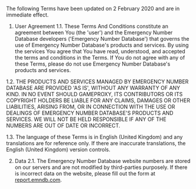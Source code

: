 The following Terms have been updated on 2 February 2020 and are in immediate effect.

1. User Agreement
1.1. These Terms And Conditions constitute an agreement between You (the 'user') and the Emergency Number Database developers ('Emergency Number Database') that governs the use of Emergency Number Database's products and services. By using the services You agree that You have read, understood, and accepted the terms and conditions in the Terms. If You do not agree with any of these Terms, please do not use Emergency Number Database's products and services.

1.2. THE PRODUCTS AND SERVICES MANAGED BY EMERGENCY NUMBER DATABASE ARE PROVIDED 'AS IS', WITHOUT ANY WARRANTY OF ANY KIND. IN NO EVENT SHOULD GAMEPROXY, ITS CONTRIBUTORS OR ITS COPYRIGHT HOLDERS BE LIABLE FOR ANY CLAIMS, DAMAGES OR OTHER LIABILITIES, ARISING FROM, OR IN CONNECTION WITH THE USE OR DEALINGS OF EMERGENCY NUMBER DATABASE'S PRODUCTS AND SERVICES. WE WILL NOT BE HELD RESPONSIBLE IF ANY OF THE NUMBERS ARE OUT OF DATE OR INCORRECT.

1.3. The language of these Terms is in English (United Kingdom) and any translations are for reference only. If there are inaccurate translations, the English (United Kingdom) version controls.

2. Data
2.1. The Emergency Number Database website numbers are stored on our servers and are not modified by third-parties purposely. If there is incorrect data on the website, please fill out the form at [report.emndb.com](http://report.emndb.com/).